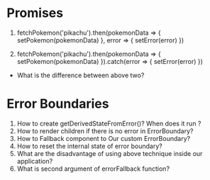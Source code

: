 # Promises

1. fetchPokemon('pikachu').then(pokemonData => {
   setPokemon(pokemonData)
   }, error => {
   setError(error)
   })

2. fetchPokemon('pikachu').then(pokemonData => {
   setPokemon(pokemonData)
   }).catch(error => {
   setError(error)
   })

- What is the difference between above two?

# Error Boundaries

1. How to create getDerivedStateFromError()? When does it run ?
2. How to render children if there is no error in ErrorBoundary?
3. How to Fallback component to Our custom ErrorBoundary?
4. How to reset the internal state of error boundary?
5. What are the disadvantage of using above technique inside our application?
6. What is second argument of errorFallback function?
